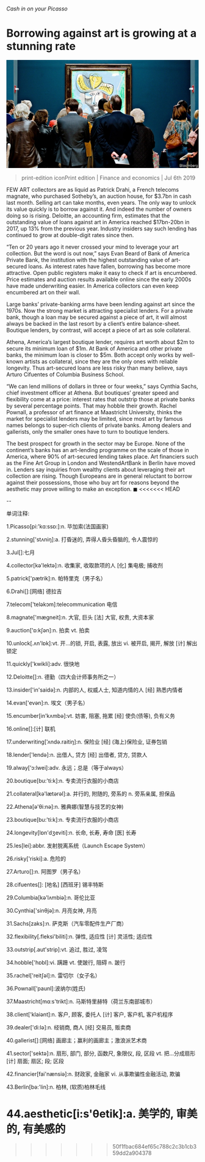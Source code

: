 ###### Cash in on your Picasso

# Borrowing against art is growing at a stunning rate 

![image](images/20190706_FNP002_0.jpg) 

> print-edition iconPrint edition | Finance and economics | Jul 6th 2019 

FEW ART collectors are as liquid as Patrick Drahi, a French telecoms magnate, who purchased Sotheby’s, an auction house, for $3.7bn in cash last month. Selling art can take months, even years. The only way to unlock its value quickly is to borrow against it. And indeed the number of owners doing so is rising. Deloitte, an accounting firm, estimates that the outstanding value of loans against art in America reached $17bn-20bn in 2017, up 13% from the previous year. Industry insiders say such lending has continued to grow at double-digit rates since then. 

“Ten or 20 years ago it never crossed your mind to leverage your art collection. But the word is out now,” says Evan Beard of Bank of America Private Bank, the institution with the highest outstanding value of art-secured loans. As interest rates have fallen, borrowing has become more attractive. Open public registers make it easy to check if art is encumbered. Price estimates and auction results available online since the early 2000s have made underwriting easier. In America collectors can even keep encumbered art on their wall. 

Large banks’ private-banking arms have been lending against art since the 1970s. Now the strong market is attracting specialist lenders. For a private bank, though a loan may be secured against a piece of art, it will almost always be backed in the last resort by a client’s entire balance-sheet. Boutique lenders, by contrast, will accept a piece of art as sole collateral. 

Athena, America’s largest boutique lender, requires art worth about $2m to secure its minimum loan of $1m. At Bank of America and other private banks, the minimum loan is closer to $5m. Both accept only works by well-known artists as collateral, since they are the only ones with reliable longevity. Thus art-secured loans are less risky than many believe, says Arturo Cifuentes of Columbia Business School. 

“We can lend millions of dollars in three or four weeks,” says Cynthia Sachs, chief investment officer at Athena. But boutiques’ greater speed and flexibility come at a price: interest rates that outstrip those at private banks by several percentage points. That may hobble their growth. Rachel Pownall, a professor of art finance at Maastricht University, thinks the market for specialist lenders may be limited, since most art by famous names belongs to super-rich clients of private banks. Among dealers and gallerists, only the smaller ones have to turn to boutique lenders. 

The best prospect for growth in the sector may be Europe. None of the continent’s banks has an art-lending programme on the scale of those in America, where 90% of art-secured lending takes place. Art financiers such as the Fine Art Group in London and WestendArtBank in Berlin have moved in. Lenders say inquiries from wealthy clients about leveraging their art collection are rising. Though Europeans are in general reluctant to borrow against their possessions, those who buy art for reasons beyond the aesthetic may prove willing to make an exception. ◼ 
<<<<<<< HEAD

-- 

 单词注释:

1.Picasso[pi:'kɑ:ssɒ:]:n. 毕加索(法国画家) 

2.stunning['stʌniŋ]:a. 打昏迷的, 弄得人昏头昏脑的, 令人震惊的 

3.Jul[]:七月 

4.collector[kә'lektә]:n. 收集家, 收取款项的人 [化] 集电极; 捕收剂 

5.patrick['pætrik]:n. 帕特里克（男子名） 

6.Drahi[]:[网络] 德拉吉 

7.telecom['telәkɔm]:telecommunication 电信 

8.magnate['mægneit]:n. 大官, 巨头 [法] 大官, 权贵, 大资本家 

9.auction['ɒ:kʃәn]:n. 拍卖 vt. 拍卖 

10.unlock[.ʌn'lɒk]:vt. 开...的锁, 开启, 表露, 放出 vi. 被开启, 揭开, 解放 [计] 解出锁定 

11.quickly['kwikli]:adv. 很快地 

12.Deloitte[]:n. 德勤（四大会计师事务所之一） 

13.insider['in'saidә]:n. 内部的人, 权威人士, 知道内情的人 [经] 熟悉内情者 

14.evan['evən]:n. 埃文（男子名） 

15.encumber[in'kʌmbә]:vt. 妨害, 阻塞, 拖累 [经] 使负(债等), 负有义务 

16.online[]:[计] 联机 

17.underwriting['ʌndә.raitiŋ]:n. 保险业 [经] (海上)保险业, 证券包销 

18.lender['lendә]:n. 出借人, 贷方 [经] 出借者, 贷方, 贷款人 

19.alway['ɔ:lwei]:adv. 永远；总是（等于always） 

20.boutique[bu:'ti:k]:n. 专卖流行衣服的小商店 

21.collateral[kә'lætәrәl]:a. 并行的, 附随的, 旁系的 n. 旁系亲属, 担保品 

22.Athena[ә'θi:nә]:n. 雅典娜(智慧与技艺的女神) 

23.boutique[bu:'ti:k]:n. 专卖流行衣服的小商店 

24.longevity[lɒn'dʒeviti]:n. 长命, 长寿, 寿命 [医] 长寿 

25.les[lei]:abbr. 发射脱离系统（Launch Escape System） 

26.risky['riski]:a. 危险的 

27.Arturo[]:n. 阿图罗（男子名） 

28.cifuentes[]: [地名] [西班牙] 锡丰特斯 

29.Columbia[kә'lʌmbiә]:n. 哥伦比亚 

30.Cynthia['sinθjә]:n. 月亮女神, 月亮 

31.Sachs[zaks]:n. 萨克斯（汽车零配件生产厂商） 

32.flexibility[.fleksi'biliti]:n. 弹性, 适应性 [计] 灵活性; 适应性 

33.outstrip[.aut'strip]:vt. 追过, 胜过, 凌驾 

34.hobble['hɒbl]:vi. 蹒跚 vt. 使跛行, 阻碍 n. 跛行 

35.rachel['reitʃәl]:n. 雷切尔（女子名） 

36.Pownall['paunl]:波纳尔(姓氏) 

37.Maastricht[mɑ:s'trikt]:n. 马斯特里赫特（荷兰东南部城市） 

38.client['klaiәnt]:n. 客户, 顾客, 委托人 [计] 客户, 客户机, 客户机程序 

39.dealer['di:lә]:n. 经销商, 商人 [经] 交易员, 贩卖商 

40.gallerist[]:[网络] 画廊主；赢利的画廊主；激浪派艺术商 

41.sector['sektә]:n. 扇形, 部门, 部分, 函数尺, 象限仪, 段, 区段 vt. 把...分成扇形 [计] 扇面; 扇区; 段; 区段 

42.financier[fai'nænsiә]:n. 财政家, 金融家 vi. 从事欺骗性金融活动, 欺骗 

43.Berlin[bә:'lin]:n. 柏林, (软质)柏林毛线 

44.aesthetic[i:s'θetik]:a. 美学的, 审美的, 有美感的 
=======
>>>>>>> 50f1fbac684ef65c788c2c3b1cb359dd2a904378

